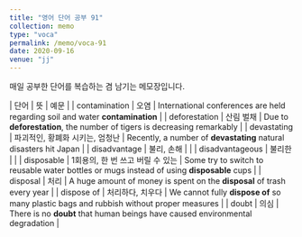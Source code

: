 ```yaml
---
title: "영어 단어 공부 91"
collection: memo
type: "voca"
permalink: /memo/voca-91
date: 2020-09-16
venue: "jj"
---
```


매일 공부한 단어를 복습하는 겸 남기는 메모장입니다.

| 단어 | 뜻 | 예문 |
| contamination | 오염 | International conferences are held regarding soil and water **contamination** |
| deforestation | 산림 벌채 | Due to **deforestation**, the number of tigers is decreasing remarkably |
| devastating | 파괴적인, 황폐화 시키는, 엄청난 | Recently, a number of **devastating** natural disasters hit Japan |
| disadvantage | 불리, 손해 |  |
| disadvantageous | 불리한 |  |
| disposable | 1회용의, 한 번 쓰고 버릴 수 있는 | Some try to switch to reusable water bottles or mugs instead of using **disposable** cups |
| disposal | 처리 | A huge amount of money is spent on the **disposal** of trash every year |
| dispose of | 처리하다, 치우다 | We cannot fully **dispose of** so many plastic bags and rubbish without proper measures |
| doubt | 의심 | There is no **doubt** that human beings have caused environmental degradation |














































